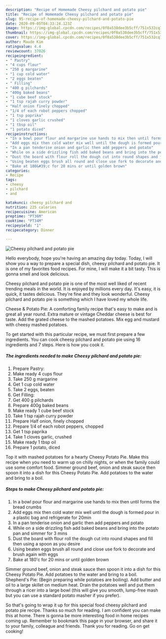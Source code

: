 ```yaml
---
description: "Recipe of Homemade Cheesy pilchard and potato pie"
title: "Recipe of Homemade Cheesy pilchard and potato pie"
slug: 95-recipe-of-homemade-cheesy-pilchard-and-potato-pie
date: 2020-09-05T04:33:24.123Z
image: https://img-global.cpcdn.com/recipes/0f0a538dee3b5cff/751x532cq70/cheesy-pilchard-and-potato-pie-recipe-main-photo.jpg
thumbnail: https://img-global.cpcdn.com/recipes/0f0a538dee3b5cff/751x532cq70/cheesy-pilchard-and-potato-pie-recipe-main-photo.jpg
cover: https://img-global.cpcdn.com/recipes/0f0a538dee3b5cff/751x532cq70/cheesy-pilchard-and-potato-pie-recipe-main-photo.jpg
author: Maude Kim
ratingvalue: 4.4
reviewcount: 37026
recipeingredient:
- " Pastry"
- "4 cups flour"
- "250 g margarine"
- "1 cup cold water"
- "2 eggs beaten"
- " Filling"
- "400 g pilchards"
- "400g baked beans"
- "1 cube beef stock"
- "1 tsp rajah curry powder"
- "Half onion finely chopped"
- "1/4 of each robot peppers chopped"
- "1 tsp paprika"
- "1 cloves garlic crushed"
- "1 tbsp oil"
- "1 potato diced"
recipeinstructions:
- "In a bowl pour flour and margarine use hands to mix then until forms the bread crumbs"
- "Add eggs mix then cold water mix well until the dough is formed pour in a plastic bag and refrigerate for 20min"
- "In a pan tenderise onion and garlic then add peppers and potato"
- "While on a side drizzling fish add baked beans and bring into the potato pan and simmer for 3 mins"
- "Dust the board with flour roll the dough cut into round shapes and fill then using a spoon as you desire"
- "Using beaten eggs brush all round and close use fork to decorate and brush again with eggs"
- "Bake at 180&#39;c for 20 mins or until golden brown"
categories:
- Recipe
tags:
- cheesy
- pilchard
- and

katakunci: cheesy pilchard and 
nutrition: 225 calories
recipecuisine: American
preptime: "PT36M"
cooktime: "PT34M"
recipeyield: "1"
recipecategory: Dinner

---
```



![Cheesy pilchard and potato pie](https://img-global.cpcdn.com/recipes/0f0a538dee3b5cff/751x532cq70/cheesy-pilchard-and-potato-pie-recipe-main-photo.jpg)

Hello everybody, hope you're having an amazing day today. Today, I will show you a way to prepare a special dish, cheesy pilchard and potato pie. It is one of my favorites food recipes. For mine, I will make it a bit tasty. This is gonna smell and look delicious.

Cheesy pilchard and potato pie is one of the most well liked of recent trending meals in the world. It is enjoyed by millions every day. It's easy, it is quick, it tastes delicious. They're fine and they look wonderful. Cheesy pilchard and potato pie is something which I have loved my whole life.

Cheese &amp; Potato Pie: A comforting family recipe that&#39;s easy to make and is great all year round. Extra mature or vintage Cheddar cheese is best for taste. Add the grated cheese to the mashed potatoes. Mix egg and mustard with cheesy mashed potatoes.


To get started with this particular recipe, we must first prepare a few ingredients. You can cook cheesy pilchard and potato pie using 16 ingredients and 7 steps. Here is how you cook it.

<!--inarticleads1-->

##### The ingredients needed to make Cheesy pilchard and potato pie:

1. Prepare  Pastry:
1. Make ready 4 cups flour
1. Take 250 g margarine
1. Get 1 cup cold water
1. Take 2 eggs, beaten
1. Get  Filling:
1. Get 400 g pilchards
1. Prepare 400g baked beans
1. Make ready 1 cube beef stock
1. Take 1 tsp rajah curry powder
1. Prepare Half onion, finely chopped
1. Prepare 1/4 of each robot peppers, chopped
1. Get 1 tsp paprika
1. Take 1 cloves garlic, crushed
1. Make ready 1 tbsp oil
1. Prepare 1 potato, diced


Top it with mashed potatoes for a hearty Cheesy Potato Pie. Make this recipe when you need to warm up on chilly nights, or when the family could use some comfort food. Simmer ground beef, onion and steak sauce then spoon it into a dish for this Cheesy Potato Pie. Add potatoes to the water and bring to a boil. 

<!--inarticleads2-->

##### Steps to make Cheesy pilchard and potato pie:

1. In a bowl pour flour and margarine use hands to mix then until forms the bread crumbs
1. Add eggs mix then cold water mix well until the dough is formed pour in a plastic bag and refrigerate for 20min
1. In a pan tenderise onion and garlic then add peppers and potato
1. While on a side drizzling fish add baked beans and bring into the potato pan and simmer for 3 mins
1. Dust the board with flour roll the dough cut into round shapes and fill then using a spoon as you desire
1. Using beaten eggs brush all round and close use fork to decorate and brush again with eggs
1. Bake at 180&#39;c for 20 mins or until golden brown


Simmer ground beef, onion and steak sauce then spoon it into a dish for this Cheesy Potato Pie. Add potatoes to the water and bring to a boil. Shepherd&#39;s Pie: (Begin preparing while potatoes are boiling). Add butter and oil to a large skillet on medium heat. Drain the potatoes well and put them through a ricer into a large bowl (this will give you smooth, lump-free mash but you can use a standard potato masher if you prefer). 

So that's going to wrap it up for this special food cheesy pilchard and potato pie recipe. Thanks so much for reading. I am confident you can make this at home. There is gonna be more interesting food in home recipes coming up. Remember to bookmark this page in your browser, and share it to your family, colleague and friends. Thank you for reading. Go on get cooking!
